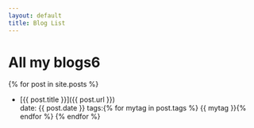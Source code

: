 ```yaml
---
layout: default
title: Blog List
---
```

# All my blogs6  

{% for post in site.posts %}
 - [{{ post.title }}]({{ post.url }})  
 date: {{ post.date }}
 tags:{% for mytag in post.tags %} {{ mytag }}{% endfor %}
{% endfor %}

